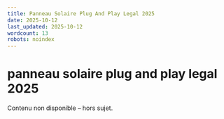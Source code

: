 ```yaml
---
title: Panneau Solaire Plug And Play Legal 2025
date: 2025-10-12
last_updated: 2025-10-12
wordcount: 13
robots: noindex
---
```


# panneau solaire plug and play legal 2025

Contenu non disponible – hors sujet.